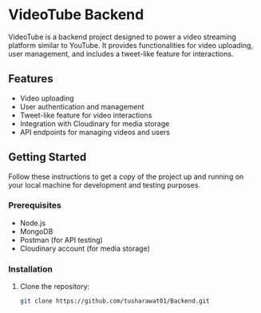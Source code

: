 # VideoTube Backend
VideoTube is a backend project designed to power a video streaming platform similar to YouTube. It provides functionalities for video uploading, user management, and includes a tweet-like feature for interactions.

## Features

- Video uploading
- User authentication and management
- Tweet-like feature for video interactions
- Integration with Cloudinary for media storage
- API endpoints for managing videos and users

## Getting Started

Follow these instructions to get a copy of the project up and running on your local machine for development and testing purposes.

### Prerequisites

- Node.js
- MongoDB
- Postman (for API testing)
- Cloudinary account (for media storage)

### Installation

1. Clone the repository:
   ```sh
   git clone https://github.com/tusharawat01/Backend.git

 
 
